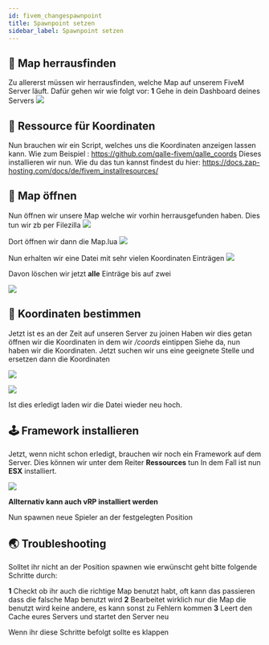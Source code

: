 ```yaml
---
id: fivem_changespawnpoint
title: Spawnpoint setzen
sidebar_label: Spawnpoint setzen
---
```


## 📔 Map herrausfinden

Zu allererst müssen wir herrausfinden, welche Map auf unserem FiveM Server läuft.
Dafür gehen wir wie folgt vor:
**1** Gehe in dein Dashboard deines Servers
![](https://screensaver01.zap-hosting.com/index.php/s/xqHpJSFHMmBKksq/preview)

## 📑 Ressource für Koordinaten

Nun brauchen wir ein Script, welches uns die Koordinaten anzeigen lassen kann.
Wie zum Beispiel : https://github.com/qalle-fivem/qalle_coords
Dieses installieren wir nun.
Wie du das tun kannst findest du hier: https://docs.zap-hosting.com/docs/de/fivem_installresources/

## 🔧 Map öffnen

Nun öffnen wir unsere Map welche wir vorhin herrausgefunden haben.
Dies tun wir zb per Filezilla
![](https://screensaver01.zap-hosting.com/index.php/s/oeSKrtBTWk9qGaB/preview)

Dort öffnen wir dann die Map.lua
![](https://screensaver01.zap-hosting.com/index.php/s/Bpe9tyw8JdSifn6/preview)

Nun erhalten wir eine Datei mit sehr vielen Koordinaten Einträgen
![](https://screensaver01.zap-hosting.com/index.php/s/MpPeciA3yaAATWR/preview)

Davon löschen wir jetzt **alle** Einträge bis auf zwei

![](https://screensaver01.zap-hosting.com/index.php/s/ySrZ4MkgwjskrCt/preview)

## 📖 Koordinaten bestimmen

Jetzt ist es an der Zeit auf unseren Server zu joinen
Haben wir dies getan öffnen wir die Koordinaten in dem wir */coords* eintippen
Siehe da, nun haben wir die Koordinaten.
Jetzt suchen wir uns eine geeignete Stelle und ersetzen dann die Koordinaten

![](https://screensaver01.zap-hosting.com/index.php/s/2x8EfJFXWAgfJS7/preview)

![](https://screensaver01.zap-hosting.com/index.php/s/BPPzEmq7aGJ8bPf/preview)

Ist dies erledigt laden wir die Datei wieder neu hoch.

## 🕹 Framework installieren
Jetzt, wenn nicht schon erledigt, brauchen wir noch ein Framework auf dem Server.
Dies können wir unter dem Reiter **Ressources** tun
In dem Fall ist nun **ESX** installiert.

![](https://screensaver01.zap-hosting.com/index.php/s/gQ4ipRrcNbHaRDN/preview)

**Allternativ kann auch vRP installiert werden**

Nun spawnen neue Spieler an der festgelegten Position

## 🌏 Troubleshooting
Solltet ihr nicht an der Position spawnen wie erwünscht geht bitte folgende Schritte durch:

**1** Checkt ob ihr auch die richtige Map benutzt habt, oft kann das passieren dass die falsche Map benutzt wird
**2** Bearbeitet wirklich nur die Map die benutzt wird keine andere, es kann sonst zu Fehlern kommen
**3** Leert den Cache eures Servers und startet den Server neu

Wenn ihr diese Schritte befolgt sollte es klappen
